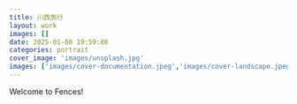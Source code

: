 ```yaml
---
title: 川西旅行
layout: work
images: []
date: 2025-01-08 19:59:08
categories: portrait
cover_image: 'images/unsplash.jpg'
images: ['images/cover-documentation.jpeg','images/cover-landscape.jpeg','images/cover-videos.jpeg','images/cover-portrait.jpeg','images/cover-special-topic.jpeg','images/ui6.jpeg']
---
```

Welcome to Fences! 
